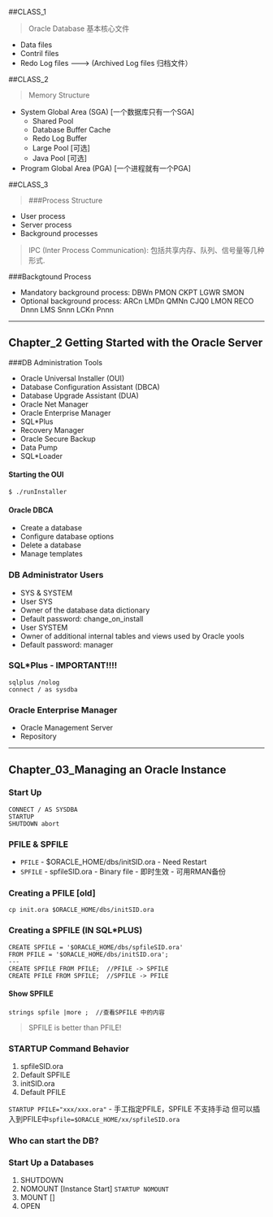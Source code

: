 ##CLASS_1
> Oracle Database 基本核心文件
* Data files
* Contril files
* Redo Log files   --->  (Archived Log files 归档文件）

##CLASS_2
> Memory Structure
* System Global Area (SGA) [一个数据库只有一个SGA]
  * Shared Pool
  * Database Buffer Cache
  * Redo Log Buffer
  * Large Pool [可选]
  * Java Pool [可选]
* Program Global Area (PGA) [一个进程就有一个PGA]

##CLASS_3
> ###Process Structure
* User process
* Server process
* Background processes

> IPC (Inter Process Communication): 包括共享内存、队列、信号量等几种形式.

###Backgtound Process
* Mandatory background process:
	DBWn	PMON	CKPT
	LGWR	SMON
* Optional background process:
	ARCn	LMDn	QMNn
	CJQ0	LMON	RECO
	Dnnn	LMS	Snnn
	LCKn	Pnnn

---

## Chapter_2 Getting Started with the Oracle Server

###DB Administration Tools
* Oracle Universal Installer (OUI)
* Database Configuration Assistant (DBCA) 
* Database Upgrade Assistant (DUA)
* Oracle Net Manager 
* Oracle Enterprise Manager
* SQL\*Plus
* Recovery Manager
* Oracle Secure Backup
* Data Pump
* SQL\*Loader


#### Starting the OUI

	$ ./runInstaller

#### Oracle DBCA
* Create a database
* Configure database options
* Delete a database
* Manage templates

### DB Administrator Users
* SYS & SYSTEM
 * User SYS
  * Owner of the database data dictionary
  * Default password: change_on_install
 * User SYSTEM
  * Owner of additional internal tables and views used by Oracle yools
  * Default password: manager

### SQL*Plus - IMPORTANT!!!!

	sqlplus /nolog
	connect / as sysdba
### Oracle Enterprise Manager
* Oracle Management Server
* Repository

---

## Chapter_03_Managing an Oracle Instance
### Start Up

	CONNECT / AS SYSDBA
	STARTUP
	SHUTDOWN abort
### PFILE & SPFILE
* `PFILE` - $ORACLE_HOME/dbs/initSID.ora -  Need Restart 
* `SPFILE` - spfileSID.ora - Binary file - 即时生效 - 可用RMAN备份

### Creating a PFILE [old]

	cp init.ora $ORACLE_HOME/dbs/initSID.ora

### Creating a SPFILE (IN SQL*PLUS)

	CREATE SPFILE = '$ORACLE_HOME/dbs/spfileSID.ora'
	FROM PFILE = '$ORACLE_HOME/dbs/initSID.ora';
	---
	CREATE SPFILE FROM PFILE;  //PFILE -> SPFILE
	CREATE PFILE FROM SPFILE;  //SPFILE -> PFILE

#### Show SPFILE
	
	strings spfile |more ;  //查看SPFILE 中的内容

> SPFILE is better than PFILE!

### STARTUP Command Behavior
1. spfileSID.ora
2. Default SPFILE
3. initSID.ora
4. Default PFILE

`STARTUP PFILE="xxx/xxx.ora"` - 手工指定PFILE，SPFILE 不支持手动 但可以插入到PFILE中`spfile=$ORACLE_HOME/xx/spfileSID.ora`

### Who can start the DB?

### Start Up a Databases
1. SHUTDOWN
2. NOMOUNT [Instance Start] `STARTUP NOMOUNT`
3. MOUNT []
4. OPEN


